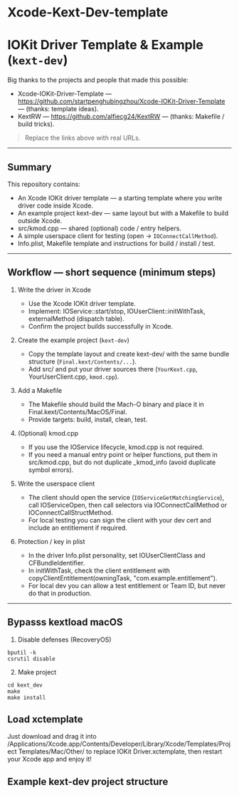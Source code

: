 # Xcode-Kext-Dev-template
# IOKit Driver Template & Example (`kext-dev`)

Big thanks to the projects and people that made this possible:

- Xcode-IOKit-Driver-Template — https://github.com/startpenghubingzhou/Xcode-IOKit-Driver-Template — (thanks: template ideas).  
- KextRW — https://github.com/alfiecg24/KextRW — (thanks: Makefile / build tricks).

> Replace the links above with real URLs.

---

## Summary
This repository contains:
- An Xcode IOKit driver template — a starting template where you write driver code inside Xcode.  
- An example project kext-dev — same layout but with a Makefile to build outside Xcode.  
- src/kmod.cpp — shared (optional) code / entry helpers.  
- A simple userspace client for testing (open → `IOConnectCallMethod`).  
- Info.plist, Makefile template and instructions for build / install / test.

---

## Workflow — short sequence (minimum steps)

1. Write the driver in Xcode  
   - Use the Xcode IOKit driver template.  
   - Implement: IOService::start/stop, IOUserClient::initWithTask, externalMethod (dispatch table).  
   - Confirm the project builds successfully in Xcode.

2. Create the example project (`kext-dev`)  
   - Copy the template layout and create kext-dev/ with the same bundle structure (`Final.kext/Contents/...`).  
   - Add src/ and put your driver sources there (`YourKext.cpp`, YourUserClient.cpp, `kmod.cpp`).

3. Add a Makefile  
   - The Makefile should build the Mach-O binary and place it in Final.kext/Contents/MacOS/Final.  
   - Provide targets: build, install, clean, test.

4. (Optional) kmod.cpp  
   - If you use the IOService lifecycle, kmod.cpp is not required.  
   - If you need a manual entry point or helper functions, put them in src/kmod.cpp, but do not duplicate _kmod_info (avoid duplicate symbol errors).

5. Write the userspace client  
   - The client should open the service (`IOServiceGetMatchingService`), call IOServiceOpen, then call selectors via IOConnectCallMethod or IOConnectCallStructMethod.  
   - For local testing you can sign the client with your dev cert and include an entitlement if required.

6. Protection / key in plist  
   - In the driver Info.plist personality, set IOUserClientClass and CFBundleIdentifier.  
   - In initWithTask, check the client entitlement with copyClientEntitlement(owningTask, "com.example.entitlement").  
   - For local dev you can allow a test entitlement or Team ID, but never do that in production.

---
## Bypasss kextload macOS
1. Disable defenses (RecoveryOS)
```shell
bputil -k
csrutil disable
```
2. Make project
```shell
cd kext_dev
make
make install
```

## Load xctemplate
Just download and drag it into /Applications/Xcode.app/Contents/Developer/Library/Xcode/Templates/Project Templates/Mac/Other/ to replace IOKit Driver.xctemplate, then restart your Xcode app and enjoy it!



## Example kext-dev project structure
